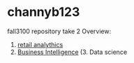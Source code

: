 # channyb123
fall3100 repository take 2
Overview:

1. [retail analythics](http://linkmehere.com)
2.  [Business Intelligence]()
(3.  Data science
